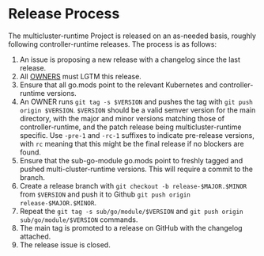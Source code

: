 # Release Process

The multicluster-runtime Project is released on an as-needed basis, roughly 
following controller-runtime releases. The process is as follows:

1. An issue is proposing a new release with a changelog since the last release.
1. All [OWNERS](OWNERS) must LGTM this release. 
1. Ensure that all go.mods point to the relevant Kubernetes and controller-runtime versions.
1. An OWNER runs `git tag -s $VERSION` and pushes the tag with `git push origin $VERSION`.
   `$VERSION` should be a valid semver version for the main directory, with the
   major and minor versions matching those of controller-runtime, and the patch
   release being multicluster-runtime specific. Use `-pre-1` and `-rc-1` suffixes
   to indicate pre-release versions, with `rc` meaning that this might be the final
   release if no blockers are found.
1. Ensure that the sub-go-module go.mods point to freshly tagged and pushed
   multi-cluster-runtime versions. This will require a commit to the branch.
1. Create a release branch with `git checkout -b release-$MAJOR.$MINOR` from `$VERSION`
   and push it to Github `git push origin release-$MAJOR.$MINOR`.
1. Repeat the `git tag -s sub/go/module/$VERSION` and `git push origin sub/go/module/$VERSION` 
   commands.
1. The main tag is promoted to a release on GitHub with the changelog attached.
1. The release issue is closed.
